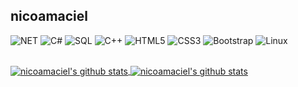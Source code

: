 ##  nicoamaciel 


![NET](https://img.shields.io/badge/.NET-5C2D91?style=for-the-badge&logo=.net&logoColor=white)
![C#](https://img.shields.io/badge/C%23-3776AB?style=for-the-badge&logo=c-sharp&logoColor=white)
![SQL](https://img.shields.io/badge/Microsoft_SQL_Server-A4373A?style=for-the-badge&logo=microsoft-sql-server&logoColor=white)
![C++](https://img.shields.io/badge/C%2B%2B-14354C?style=for-the-badge&logo=c%2B%2B&logoColor=white)
![HTML5](https://img.shields.io/badge/HTML5-E34F26?style=for-the-badge&logo=html5&logoColor=white)
![CSS3](https://img.shields.io/badge/CSS3-239120?style=for-the-badge&logo=css3&logoColor=white)
![Bootstrap](https://img.shields.io/badge/Bootstrap-CC342D?style=for-the-badge&logo=bootstrap&logoColor=white)
![Linux](https://img.shields.io/badge/Linux-FCC624?style=for-the-badge&logo=linux&logoColor=black)


<br/> 
<a href="https://github.com/nicoamaciel"> <img align="center" src="https://github-readme-stats.vercel.app/api?username=nicoamaciel&show_icons=true&theme=dark" alt="nicoamaciel's github stats"/>
<a href="https://github.com/nicoamaciel"> <img align="center" src="https://github-readme-stats.vercel.app/api/top-langs/?username=nicoamaciel&layout=compact&theme=dark" alt="nicoamaciel's github stats"/>



 







